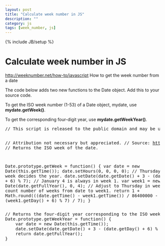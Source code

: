 ```yaml
---
layout: post
title: "Calculate week number in JS"
description: ""
category: js 
tags: [week_number, js]
---
```

{% include JB/setup %}
<h1 class="sectionedit1" id="calculate_week_number_in_js">Calculate week number in JS</h1>
<div class="level1">

<p>
<a href="http://weeknumber.net/how-to/javascript" class="urlextern" title="http://weeknumber.net/how-to/javascript"  rel="nofollow">http://weeknumber.net/how-to/javascript</a>
How to get the week number from a date
</p>

<p>
The code below adds two new functions to the Date object. Add this to your source code.
</p>

<p>
To get the ISO week number (1-53) of a Date object, mydate, use <strong>mydate.getWeek()</strong>.
</p>

<p>
To get the corresponding four-digit year, use <strong>mydate.getWeekYear()</strong>. 
</p>
<pre class="code">// This script is released to the public domain and may be used, modified and distributed without restrictions. 

// Attribution not necessary but appreciated. 
// Source: http://weeknumber.net/how-to/javascript 
// Returns the ISO week of the date. 

Date.prototype.getWeek = function() { 
    var date = new Date(this.getTime()); 
    date.setHours(0, 0, 0, 0); 
    // Thursday in current week decides the year. 
    date.setDate(date.getDate() + 3 - (date.getDay() + 6) % 7); 
    // January 4 is always in week 1. 
    var week1 = new Date(date.getFullYear(), 0, 4); 
    // Adjust to Thursday in week 1 and count number of weeks from date to week1. 
    return 1 + Math.round(((date.getTime() - week1.getTime()) / 86400000 - 3 + (week1.getDay() + 6) % 7) / 7); } 
</pre>
<pre class="code">// Returns the four-digit year corresponding to the ISO week of the date. 
Date.prototype.getWeekYear = function() { 
    var date = new Date(this.getTime()); 
    date.setDate(date.getDate() + 3 - (date.getDay() + 6) % 7); 
    return date.getFullYear(); 
}</pre>

</div>